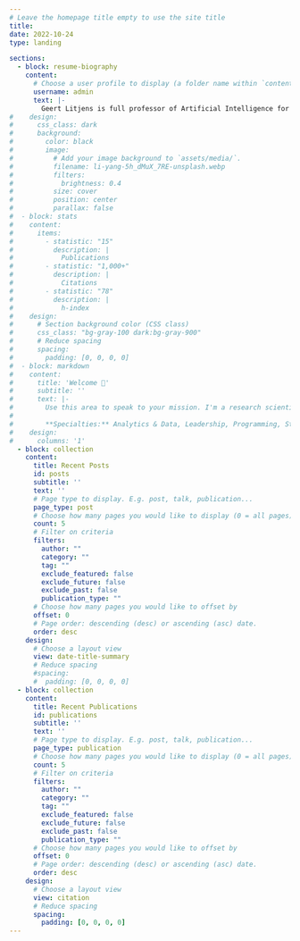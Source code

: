 ```yaml
---
# Leave the homepage title empty to use the site title
title:
date: 2022-10-24
type: landing

sections:
  - block: resume-biography
    content:
      # Choose a user profile to display (a folder name within `content/authors/`)
      username: admin
      text: |-
        Geert Litjens is full professor of Artificial Intelligence for analysis of medical images in radiology and pathology at Radboud University Medical Center and co-chairs the Computation Pathology Group within the Diagnostic Image Analysis Group. His work focusses on application of modern machine learning methods to oncological pathology. Furthermore, he leads and particaptes in several research project bridging the gap between medical specialties such as in prostate and pancreatic cancer. Last, within the European BIGPICTURE project he leads the work package on artificial intelligence.  
#    design:
#      css_class: dark
#      background:
#        color: black
#        image:
#          # Add your image background to `assets/media/`.
#          filename: li-yang-5h_dMuX_7RE-unsplash.webp
#          filters:
#            brightness: 0.4
#          size: cover
#          position: center
#          parallax: false
#  - block: stats
#    content:
#      items:
#        - statistic: "15"
#          description: |
#            Publications
#        - statistic: "1,000+"
#          description: |
#            Citations
#        - statistic: "78"
#          description: |
#            h-index
#    design:
#      # Section background color (CSS class)
#      css_class: "bg-gray-100 dark:bg-gray-900"
#      # Reduce spacing
#      spacing:
#        padding: [0, 0, 0, 0]
#  - block: markdown
#    content:
#      title: 'Welcome 👋'
#      subtitle: ''
#      text: |-
#        Use this area to speak to your mission. I'm a research scientist in the Moonshot team at DeepMind. I blog about machine learning, deep learning, and moonshots.
#
#        **Specialties:** Analytics & Data, Leadership, Programming, Strategic Planning, Writing & Editing
#    design:
#      columns: '1'
  - block: collection
    content:
      title: Recent Posts
      id: posts
      subtitle: ''
      text: ''
      # Page type to display. E.g. post, talk, publication...
      page_type: post
      # Choose how many pages you would like to display (0 = all pages)
      count: 5
      # Filter on criteria
      filters:
        author: ""
        category: ""
        tag: ""
        exclude_featured: false
        exclude_future: false
        exclude_past: false
        publication_type: ""
      # Choose how many pages you would like to offset by
      offset: 0
      # Page order: descending (desc) or ascending (asc) date.
      order: desc
    design:
      # Choose a layout view
      view: date-title-summary
      # Reduce spacing
      #spacing:
      #  padding: [0, 0, 0, 0]
  - block: collection
    content:
      title: Recent Publications
      id: publications      
      subtitle: ''
      text: ''
      # Page type to display. E.g. post, talk, publication...
      page_type: publication
      # Choose how many pages you would like to display (0 = all pages)
      count: 5
      # Filter on criteria
      filters:
        author: ""
        category: ""
        tag: ""
        exclude_featured: false
        exclude_future: false
        exclude_past: false
        publication_type: ""
      # Choose how many pages you would like to offset by
      offset: 0
      # Page order: descending (desc) or ascending (asc) date.
      order: desc
    design:
      # Choose a layout view
      view: citation
      # Reduce spacing
      spacing:
        padding: [0, 0, 0, 0]
---
```

